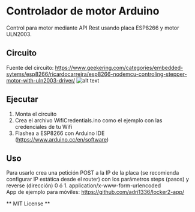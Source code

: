 # Controlador de motor Arduino
Control para motor mediante API Rest usando placa ESP8266 y motor ULN2003.

## Circuito
Fuente del circuito: https://www.geekering.com/categories/embedded-sytems/esp8266/ricardocarreira/esp8266-nodemcu-controling-stepper-motor-with-uln2003-driver/
![alt text](https://i.imgur.com/T4ufqL4.png)

## Ejecutar
1. Monta el circuito
2. Crea el archivo WifiCredentials.ino como el ejemplo con las credenciales de tu Wifi
3. Flashea a ESP8266 con Arduino IDE (https://www.arduino.cc/en/software)

## Uso
Para usarlo crea una petición POST a la IP de la placa (se recomienda configurar IP estática desde el router) con los parámetros steps (pasos) y reverse (dirección) 0 ó 1.
application/x-www-form-urlencoded
\
App de ejemplo para móviles: https://github.com/adri1336/locker2-app/

** MIT License **
